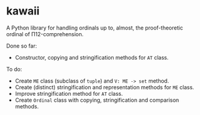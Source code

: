 # kawaii
A Python library for handling ordinals up to, almost, the proof-theoretic ordinal of Π12-comprehension.

Done so far:

- Constructor, copying and stringification methods for <code>AT</code> class.

To do:

- Create <code>ME</code> class (subclass of <code>tuple</code>) and <code>V: ME -> set</code> method.
- Create (distinct) stringification and representation methods for <code>ME</code> class.
- Improve stringification method for <code>AT</code> class.
- Create <code>Ordinal</code> class with copying, stringification and comparison methods.
